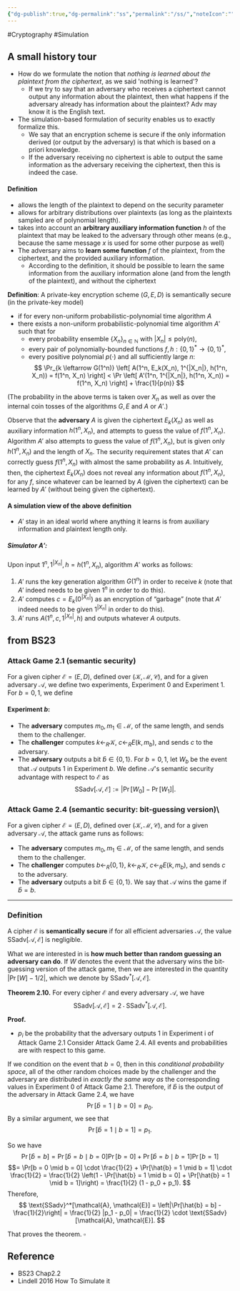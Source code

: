 ```yaml
---
{"dg-publish":true,"dg-permalink":"ss","permalink":"/ss/","noteIcon":"","created":"2024-06-18T16:58:52.144+08:00","updated":"2024-06-18T21:37:20.887+08:00"}
---
```


#Cryptography  #Simulation
## A small history tour
- How do we formulate the notion that *nothing is learned about the plaintext from the ciphertext*, as we said 'nothing is learned'?
	- If we try to say that an adversary who receives a ciphertext cannot output any information about the plaintext, then what happens if the adversary already has information about the plaintext? Adv may know it is the English text.
- The simulation-based formulation of security enables us to exactly formalize this.
	- We say that an encryption scheme is secure if the only information derived (or output by the adversary) is that which is based on a priori knowledge.
	- If the adversary receiving no ciphertext is able to output the same information as the adversary receiving the ciphertext, then this is indeed the case.
#### Definition
- allows the length of the plaintext to depend on the security parameter
- allows for arbitrary distributions over plaintexts (as long as the plaintexts sampled are of polynomial length).
- takes into account an **arbitrary auxiliary information function** $h$ of the plaintext that may be leaked to the adversary through other means (e.g., because the same message $x$ is used for some other purpose as well)
- The adversary aims to **learn some function** $f$ of the plaintext, from the ciphertext, and the provided auxiliary information. 
	- According to the definition, it should be possible to learn the same information from the auxiliary information alone (and from the length of the plaintext), and without the ciphertext

**Definition**: A private-key encryption scheme $(G, E, D)$ is semantically secure (in the private-key model) 
- if for every non-uniform probabilistic-polynomial time algorithm $A$ 
- there exists a non-uniform probabilistic-polynomial time algorithm $A'$ such that for
	- every probability ensemble $\{X_n\}_{n \in \mathbb{N}}$ with $|X_n| \leq \text{poly}(n)$, 
	- every pair of polynomially-bounded functions $f, h : \{0, 1\}^* \rightarrow \{0, 1\}^*$, 
	- every positive polynomial $p(\cdot)$ and all sufficiently large $n$:
$$
\Pr_{k \leftarrow G(1^n)} \left[ A(1^n, E_k(X_n), 1^{|X_n|}, h(1^n, X_n)) = f(1^n, X_n) \right] < \Pr \left[ A'(1^n, 1^{|X_n|}, h(1^n, X_n)) = f(1^n, X_n) \right] + \frac{1}{p(n)}
$$

(The probability in the above terms is taken over $X_n$ as well as over the internal coin tosses of the algorithms $G, E$ and $A$ or $A'$.)

Observe that the **adversary** $A$ is given the ciphertext $E_k(X_n)$ as well as auxiliary information $h(1^n, X_n)$, and attempts to guess the value of $f(1^n, X_n)$. 
Algorithm $A'$ also attempts to guess the value of $f(1^n, X_n)$, but is given only $h(1^n, X_n)$ and the length of $X_n$. The security requirement states that $A'$ can correctly guess $f(1^n, X_n)$ with almost the same probability as $A$. Intuitively, then, the ciphertext $E_k(X_n)$ does not reveal any information about $f(1^n, X_n)$, for any $f$, since whatever can be learned by $A$ (given the ciphertext) can be learned by $A'$ (without being given the ciphertext).

#### A simulation view of the above definition
- $A'$ stay in an ideal world where anything it learns is from auxiliary information and plaintext length only.
##### Simulator $A'$: 
Upon input $1^n, 1^{|X_n|}, h = h(1^n, X_n)$, algorithm $A'$ works as follows:
1. $A'$ runs the key generation algorithm $G(1^n)$ in order to receive $k$ (note that $A'$ indeed needs to be given $1^n$ in order to do this).
2. $A'$ computes $c = E_k(0^{|X_n|})$ as an encryption of “garbage” (note that $A'$ indeed needs to be given $1^{|X_n|}$ in order to do this).
3. $A'$ runs $A(1^n, c, 1^{|X_n|}, h)$ and outputs whatever $A$ outputs.

## from BS23
### Attack Game 2.1 (semantic security)
For a given cipher $\mathcal{E} = (E, D)$, defined over $(\mathcal{K}, \mathcal{M}, \mathcal{C})$, and for a given adversary $\mathcal{A}$, we define two experiments, Experiment 0 and Experiment 1. For $b = 0, 1$, we define
#### Experiment $b$:
- The **adversary** computes $m_0, m_1 \in \mathcal{M}$, of the same length, and sends them to the challenger.
- The **challenger** computes $k \leftarrow_R \mathcal{K}$, $c \leftarrow_R E(k, m_b)$, and sends $c$ to the adversary.
- The **adversary** outputs a bit $\hat{b} \in \{0, 1\}$.
For $b = 0, 1$, let $W_b$ be the event that $\mathcal{A}$ outputs 1 in Experiment $b$. We define $\mathcal{A}$'s semantic security advantage with respect to $\mathcal{E}$ as
$$
\text{SSadv}[\mathcal{A}, \mathcal{E}] := \left| \Pr[W_0] - \Pr[W_1] \right|.
$$
### Attack Game 2.4 (semantic security: bit-guessing version)\
For a given cipher $\mathcal{E} = (E, D)$, defined over $(\mathcal{K}, \mathcal{M}, \mathcal{C})$, and for a given adversary $\mathcal{A}$, the attack game runs as follows:
- The **adversary** computes $m_0, m_1 \in \mathcal{M}$, of the same length, and sends them to the challenger.
- The **challenger** computes $b \leftarrow_R \{0, 1\}$, $k \leftarrow_R \mathcal{K}$, $c \leftarrow_R E(k, m_b)$, and sends $c$ to the adversary.
- The **adversary** outputs a bit $\hat{b} \in \{0, 1\}$.
We say that $\mathcal{A}$ wins the game if $\hat{b} = b$. 
---
### Definition
A cipher $\mathcal{E}$ is **semantically secure** if for all efficient adversaries $\mathcal{A}$, the value $\text{SSadv}[\mathcal{A}, \mathcal{E}]$ is negligible.

What we are interested in is **how much better than random guessing an adversary can do**. 
If $W$ denotes the event that the adversary wins the bit-guessing version of the attack game, then we are interested in the quantity $|\Pr[W] - 1/2|$, which we denote by $\text{SSadv}^*[\mathcal{A}, \mathcal{E}]$. 

**Theorem 2.10.** For every cipher $\mathcal{E}$ and every adversary $\mathcal{A}$, we have
$$
\text{SSadv}[\mathcal{A}, \mathcal{E}] = 2 \cdot \text{SSadv}^*[\mathcal{A}, \mathcal{E}].
$$

**Proof.**
- $p_i$ be the probability that the adversary outputs 1 in Experiment i of Attack Game 2.1
Consider Attack Game 2.4. All events and probabilities are with respect to this game. 

If we condition on the event that $b = 0$, then in this *conditional probability space*, all of the other random choices made by the challenger and the adversary are distributed in *exactly the same way as* the corresponding values in Experiment 0 of Attack Game 2.1. 
Therefore, if $\hat{b}$ is the output of the adversary in Attack Game 2.4, we have
$$
\Pr[\hat{b} = 1 \mid b = 0] = p_0.
$$
By a similar argument, we see that
$$
\Pr[\hat{b} = 1 \mid b = 1] = p_1.
$$

So we have
$$
\Pr[\hat{b} = b]
= \Pr[\hat{b} = b \mid b = 0] \Pr[b = 0] + \Pr[\hat{b} = b \mid b = 1] \Pr[b = 1] 
$$
$$= \Pr[b = 0 \mid b = 0] \cdot \frac{1}{2} + \Pr[\hat{b} = 1 \mid b = 1] \cdot \frac{1}{2} 
= \frac{1}{2} \left(1 - \Pr[\hat{b} = 1 \mid b = 0] + \Pr[\hat{b} = 1 \mid b = 1]\right) = \frac{1}{2} (1 - p_0 + p_1).
$$
Therefore,
$$
\text{SSadv}^*[\mathcal{A}, \mathcal{E}] = \left|\Pr[\hat{b} = b] - \frac{1}{2}\right| = \frac{1}{2} |p_1 - p_0| = \frac{1}{2} \cdot \text{SSadv}[\mathcal{A}, \mathcal{E}].
$$

That proves the theorem. $\square$
## Reference
- BS23 Chap2.2
- Lindell 2016 How To Simulate it